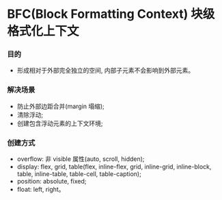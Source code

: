 # BFC(Block Formatting Context) 块级格式化上下文
### 目的
- 形成相对于外部完全独立的空间, 内部子元素不会影响到外部元素。

### 解决场景
- 防止外部边距合并(margin 塌缩);
- 清除浮动;
- 创建包含浮动元素的上下文环境;

### 创建方式
- overflow: 非 visible 属性(auto, scroll, hidden);
- display: flex, grid, table(flex, inline-flex, grid, inline-grid, inline-block, table, inline-table, table-cell, table-caption);
- position: absolute, fixed;
- float: left, right。
